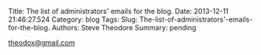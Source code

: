 Title: The list of administrators' emails for the blog.
Date: 2013-12-11 21:46:27.524
Category: blog
Tags: 
Slug: The-list-of-administrators'-emails-for-the-blog.
Authors: Steve Theodore
Summary: pending

theodox@gmail.com


